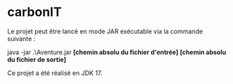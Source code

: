 # carbonIT

Le projet peut être lancé en mode JAR exécutable via la commande suivante :

java -jar .\Aventure.jar **[chemin absolu du fichier d'entrée]** **[chemin absolu du fichier de sortie]**

Ce projet a été réalisé en JDK 17.

